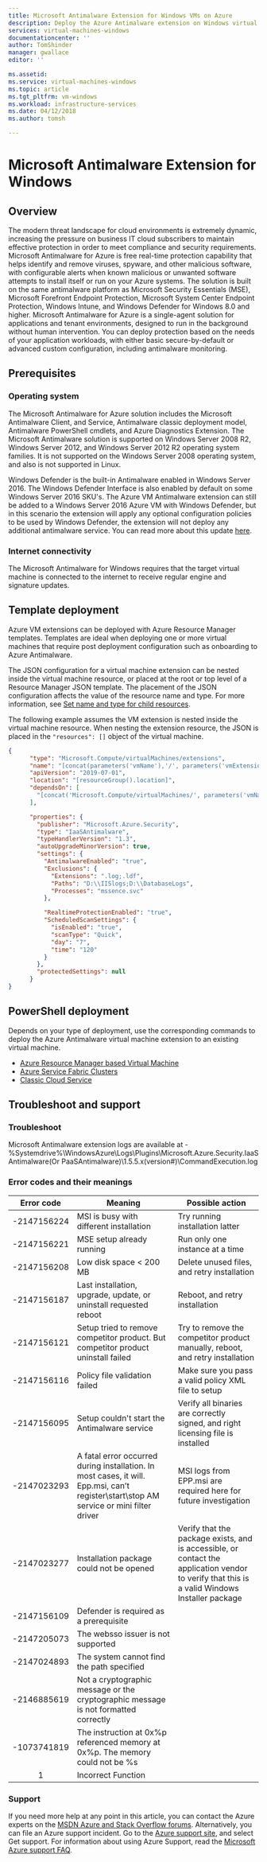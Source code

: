```yaml
---
title: Microsoft Antimalware Extension for Windows VMs on Azure 
description: Deploy the Azure Antimalware extension on Windows virtual machine using an extension.
services: virtual-machines-windows 
documentationcenter: ''
author: TomShinder 
manager: gwallace 
editor: ''

ms.assetid: 
ms.service: virtual-machines-windows
ms.topic: article
ms.tgt_pltfrm: vm-windows
ms.workload: infrastructure-services 
ms.date: 04/12/2018
ms.author: tomsh

---
```

# Microsoft Antimalware Extension for Windows

## Overview

The modern threat landscape for cloud environments is extremely dynamic, increasing the pressure on business IT cloud subscribers to maintain effective protection in order to meet compliance and security requirements. Microsoft Antimalware for Azure is free real-time protection capability that helps identify and remove viruses, spyware, and other malicious software, with configurable alerts when known malicious or unwanted software attempts to install itself or run on your Azure systems. The solution is built on the same antimalware platform as Microsoft Security Essentials (MSE), Microsoft Forefront Endpoint Protection, Microsoft System Center Endpoint Protection, Windows Intune, and Windows Defender for Windows 8.0 and higher.
Microsoft Antimalware for Azure is a single-agent solution for applications and tenant environments, designed to run in the background without human intervention. You can deploy protection based on the needs of your application workloads, with either basic secure-by-default or advanced custom configuration, including antimalware monitoring.

## Prerequisites

### Operating system

The Microsoft Antimalware for Azure solution includes the Microsoft Antimalware Client, and Service, Antimalware classic deployment model, Antimalware PowerShell cmdlets, and Azure Diagnostics Extension. The Microsoft Antimalware solution is supported on Windows Server 2008 R2, Windows Server 2012, and Windows Server 2012 R2 operating system families. 
It is not supported on the Windows Server 2008 operating system, and also is not supported in Linux. 

Windows Defender is the built-in Antimalware enabled in Windows Server 2016. The Windows Defender Interface is also enabled by default on some Windows Server 2016 SKU's.
The Azure VM Antimalware extension can still be added to a Windows Server 2016 Azure VM with Windows Defender, but in this scenario the extension will apply any optional configuration policies to be used by Windows Defender, the extension will not deploy any additional antimalware service. 
You can read more about this update [here](/archive/blogs/azuresecurity/update-to-azure-antimalware-extension-for-cloud-services).

### Internet connectivity

The Microsoft Antimalware for Windows requires that the target virtual machine is connected to the internet to receive regular engine and signature updates. 

## Template deployment
Azure VM extensions can be deployed with Azure Resource Manager templates. Templates are ideal when deploying one or more virtual machines that require post deployment configuration such as onboarding to Azure Antimalware.

The JSON configuration for a virtual machine extension can be nested inside the virtual machine resource, or placed at the root or top level of a Resource Manager JSON template. 
The placement of the JSON configuration affects the value of the resource name and type. 
For more information, see [Set name and type for child resources](../../azure-resource-manager/templates/child-resource-name-type.md). 

The following example assumes the VM extension is nested inside the virtual machine resource. When nesting the extension resource, the JSON is placed in the `"resources": []` object of the virtual machine.

```json
{
      "type": "Microsoft.Compute/virtualMachines/extensions",
      "name": "[concat(parameters('vmName'),'/', parameters('vmExtensionName'))]",
      "apiVersion": "2019-07-01",
      "location": "[resourceGroup().location]",
      "dependsOn": [
        "[concat('Microsoft.Compute/virtualMachines/', parameters('vmName'))]"
      ],

      "properties": {
        "publisher": "Microsoft.Azure.Security",
        "type": "IaaSAntimalware",
        "typeHandlerVersion": "1.3",
        "autoUpgradeMinorVersion": true,
        "settings": {
          "AntimalwareEnabled": "true",
          "Exclusions": {
            "Extensions": ".log;.ldf",
            "Paths": "D:\\IISlogs;D:\\DatabaseLogs",
            "Processes": "mssence.svc"
          },

          "RealtimeProtectionEnabled": "true",
          "ScheduledScanSettings": {
            "isEnabled": "true",
            "scanType": "Quick",
            "day": "7",
            "time": "120"
          }
        },
        "protectedSettings": null
      }
}
```

## PowerShell deployment
Depends on your type of deployment, use the corresponding commands to deploy the Azure Antimalware virtual machine extension to an existing virtual machine.

  * [Azure Resource Manager based Virtual Machine](https://blogs.msdn.microsoft.com/azuresecurity/2016/02/24/update-on-microsoft-antimalware-and-azure-resource-manager-arm-vms/)
  * [Azure Service Fabric Clusters](https://blogs.msdn.microsoft.com/azuresecurity/2016/10/07/add-microsoft-antimalware-to-azure-service-fabric-clusters/)
  * [Classic Cloud Service](/powershell/module/servicemanagement/azure.service/set-azureserviceantimalwareextension)

## Troubleshoot and support

### Troubleshoot

Microsoft Antimalware extension logs are available at - %Systemdrive%\WindowsAzure\Logs\Plugins\Microsoft.Azure.Security.IaaSAntimalware(Or PaaSAntimalware)\1.5.5.x(version#)\CommandExecution.log

### Error codes and their meanings

| Error code | Meaning | Possible action |
| :---: | --- | --- |
| -2147156224 | MSI is busy with different installation | Try running installation latter |
| -2147156221 | MSE setup already running | Run only one instance at a time |
| -2147156208 | Low disk space < 200 MB | Delete unused files, and retry installation |
| -2147156187 | Last installation, upgrade, update, or uninstall requested reboot | Reboot, and retry installation |
| -2147156121 | Setup tried to remove competitor product. But competitor product uninstall failed | Try to remove the competitor product manually, reboot, and retry installation  |
| -2147156116 | Policy file validation failed | Make sure you pass a valid policy XML file to setup  |
| -2147156095 | Setup couldn't start the Antimalware service | Verify all binaries are correctly signed, and right licensing file is installed |
| -2147023293 | A fatal error occurred during installation. In most cases, it will. Epp.msi, can’t register\start\stop AM service or mini filter driver | MSI logs from EPP.msi are required here for future investigation |
| -2147023277 | Installation package could not be opened | Verify that the package exists, and is accessible, or contact the application vendor to verify that this is a valid Windows Installer package |
| -2147156109 | Defender is required as a prerequisite |  |
| -2147205073 | The websso issuer is not supported | |
| -2147024893 | The system cannot find the path specified |  |
| -2146885619 | Not a cryptographic message or the cryptographic message is not formatted correctly |  |
| -1073741819 | The instruction at 0x%p referenced memory at 0x%p. The memory could not be %s |  |
| 1 | Incorrect Function |  |


### Support

If you need more help at any point in this article, you can contact the Azure experts on the [MSDN Azure and Stack Overflow forums](https://azure.microsoft.com/support/forums/). Alternatively, you can file an Azure support incident. Go to the [Azure support site](https://azure.microsoft.com/support/options/), and select Get support. For information about using Azure Support, read the [Microsoft Azure support FAQ](https://azure.microsoft.com/support/faq/).
